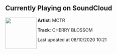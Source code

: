 ## Currently Playing on SoundCloud

[<img align="left" width="100" src="https://i1.sndcdn.com/artworks-IyUAxLyfoouGccCl-rHOLYA-t50x50.jpg">](https://soundcloud.com/mctrbass/01-cherry-blossom-2db)

**Artist**: MCTR 

**Track**: CHERRY BLOSSOM

Last updated at 08/10/2020 10:21
